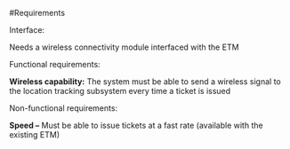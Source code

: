 #Requirements

Interface:

Needs a wireless connectivity module interfaced with the ETM

Functional requirements:

**Wireless capability:** The system must be able to send a wireless signal to the location tracking subsystem every time a ticket is issued

Non-functional requirements:

**Speed –** Must be able to issue tickets at a fast rate (available with the existing ETM)


